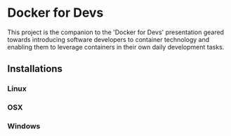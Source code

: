 # Docker for Devs

This project is the companion to the 'Docker for Devs' presentation geared towards introducing software developers to container technology and enabling them to leverage containers in their own daily development tasks.


## Installations

### Linux

### OSX

### Windows
